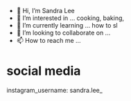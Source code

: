 - 👋 Hi, I’m Sandra Lee
- 👀 I’m interested in ... cooking, baking, 
- 🌱 I’m currently learning ... how to sl
- 💞️ I’m looking to collaborate on ...
- 📫 How to reach me ...
# social media 
instagram_username: sandra.lee_

<!---
sandralee23/sandralee23 is a ✨ special ✨ repository because its `README.md` (this file) appears on your GitHub profile.
You can click the Preview link to take a look at your changes.
--->

